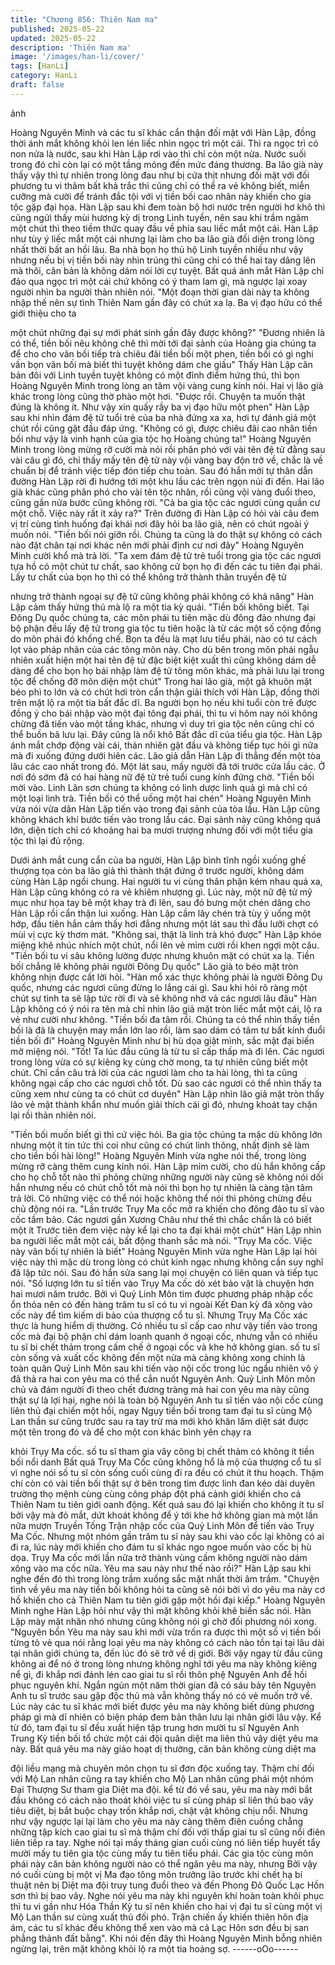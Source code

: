 ```yaml
---
title: "Chương 856: Thiên Nam ma"
published: 2025-05-22
updated: 2025-05-22
description: 'Thiên Nam ma'
image: '/images/han-li/cover/'
tags: [HanLi]
category: HanLi
draft: false
---
```


ảnh

Hoàng Nguyên Minh và các tu sĩ khác cẩn thận đối mặt với Hàn
Lập, đồng thời ánh mắt không khỏi len lén liếc nhìn ngọc trì một
cái.
Thì ra ngọc trì có non nửa là nước, sau khi Hàn Lập rơi vào thì
chỉ còn một nửa. Nước suối trong đó chỉ còn lại có một tầng mỏng
đến mức đáng thương.
Ba lão già này thấy vậy thì tự nhiên trong lòng đau như bị cứa thịt
nhưng đối mặt với đối phương tu vi thâm bất khả trắc thì cũng chỉ
có thể ra vẻ không biết, miễn cưỡng mà cười để tránh đắc tội với
vị tiền bối cao nhân này khiến cho gia tộc gặp đại họa.
Hàn Lập sau khi đem toàn bộ hơi nước trên người hơ khô thì
cũng ngửi thấy mùi hương kỳ dị trong Linh tuyền, nên sau khi
trầm ngâm một chút thì theo tiềm thức quay đầu về phía sau liếc
mắt một cái.
Hàn Lập như tùy ý liếc mắt một cái nhưng lại làm cho ba lão già
đối diện trong lòng nhất thời bất an hồi lâu.
Ba nhà bọn họ thủ hộ Linh tuyền nhiều như vậy nhưng nếu bị vị
tiền bối này nhìn trúng thì cũng chỉ có thể hai tay dâng lên mà
thôi, căn bản là không dám nói lời cự tuyệt.
Bất quá ánh mắt Hàn Lập chỉ đảo qua ngọc trì một cái chứ không
có ý tham lam gì, mà ngược lại xoay người nhìn ba người thản
nhiên nói.
"Một đoạn thời gian dài này ta không nhập thế nên sự tình Thiên
Nam gần đây có chút xa lạ. Ba vị đạo hữu có thể giới thiệu cho ta

một chút những đại sự mới phát sinh gần đây được không?"
"Đương nhiên là có thể, tiền bối nêu không chê thì mời tới đại
sảnh của Hoàng gia chúng ta để cho cho vãn bối tiếp trà chiêu đãi
tiền bối một phen, tiền bối có gì nghi vấn bọn vãn bối mà biết thì
tuyệt không dám che giấu" Thấy Hàn Lập căn bản đôi với Linh
tuyền tuyệt không có một đỉnh điểm hứng thú, thì bọn Hoàng
Nguyên Minh trong lòng an tâm vội vàng cung kính nói.
Hai vị lão già khác trong lòng cũng thờ phào một hơi.
"Được rồi. Chuyện ta muốn thật đúng là không ít. Như vậy xin
quấy rầy ba vị đạo hữu một phen" Hàn Lập sau khi nhìn đám đệ
tử tuổi trẻ của ba nhà đứng xa xa, hơi tự đánh giá một chút rồi
cũng gật đầu đáp ứng.
"Không có gì, được chiêu đãi cao nhân tiền bối như vậy là vinh
hạnh của gia tộc họ Hoàng chúng ta!" Hoàng Nguyên Minh trong
lòng mừng rỡ cười mà nói rồi phân phó với vài tên đệ tử đằng sau
vài câu gì đó, chỉ thấy mấy tên đệ tử này vội vàng bay độn trở về,
chắc là về chuẩn bị để tránh việc tiếp đón tiếp chu toàn.
Sau đó hắn mới tự thân dẫn đường Hàn Lập rời đi hướng tới một
khu lầu các trên ngọn núi đi đến.
Hai lão già khác cũng phân phó cho vài tên tộc nhân, rồi cũng vội
vàng đuổi theo, cũng gần nửa bước cũng không rời.
"Cả ba gia tộc các ngươi cùng quần cư một chỗ. Việc này rất ít
xảy ra?" Trên đường đi Hàn Lập có hỏi vài câu đem vị trí cùng
tình huống đại khái nơi đây hỏi ba lão già, nên có chút ngoài ý
muốn nói.
"Tiền bối nói giỡn rồi. Chúng ta cũng là do thật sự không có cách
nào đặt chân tại nơi khác nên mới phải định cư nơi đây" Hoàng
Nguyên Minh cười khổ mà trả lời.
"Ta xem đám đệ tử trẻ tuổi trong gia tộc các ngươi tựa hồ có một
chút tư chất, sao không cử bọn họ đi đến các tu tiên đại phái. Lấy
tư chất của bọn họ thì có thể không trở thành thân truyền đệ tử

nhưng trở thành ngoại sự đệ tử cũng không phải không có khả
năng" Hàn Lập cảm thấy hứng thú mà lộ ra một tia kỳ quái.
"Tiền bối không biết. Tại Đông Dụ quốc chúng ta, các môn phái tu
tiên mặc dù đông đảo nhưng đại bộ phận đều lấy đệ tử trong gia
tộc tu tiên hoặc là từ các một số cộng đồng do môn phái đó khống
chế. Bọn ta đều là mạt lưu tiểu phái, nào có tư cách lọt vào pháp
nhãn của các tông môn này. Cho dù bên trong môn phái ngẫu
nhiên xuất hiện một hai tên đệ tử đặc biệt kiệt xuất thì cũng không
dám dễ dàng để cho bọn họ bái nhập làm đệ tử tông môn khác,
mà phải lưu lại trong tộc để chống đỡ môn diện một chút" Trong
hai lão già, một gã khuôn mặt béo phì to lớn và có chút hơi tròn
cẩn thận giải thích với Hàn Lập, đồng thời trên mặt lộ ra một tia
bất đắc dĩ.
Ba người bọn họ nếu khi tuổi còn trẻ được đồng ý cho bái nhập
vào một đại tông đại phái, thì tu vi hôm nay nói không chừng đã
tiến vào một tầng khác, nhưng vì duy trì gia tộc nên cũng chỉ có
thể buồn bã lưu lại. Đây cũng là nổi khô Bất đắc dĩ của tiểu gia
tộc.
Hàn Lập ánh mắt chớp động vài cái, thản nhiên gật đầu và không
tiếp tục hỏi gì nữa mà đi xuống đứng dưới hiên các.
Lão giả dẫn Hàn Lập đi thẳng đến một tòa lâu các cao nhất trong
đó.
Một lát sau, mấy người đã tới trước cửa lầu các. Ở nơi đó sớm
đã có hai hàng nữ đệ tử trẻ tuổi cung kính đứng chờ.
"Tiền bối mời vào. Linh Lân sơn chúng ta không có linh dược linh
quả gì mà chỉ có một loại linh trà. Tiền bối có thể uống một hai
chén" Hoàng Nguyên Minh vừa nói vừa dân Hàn Lập tiến vào
trong đại sảnh của tòa lầu.
Hàn Lập cũng không khách khí bước tiến vào trong lầu các.
Đại sảnh này cũng không quá lớn, diện tích chỉ có khoảng hai ba
mươi trượng nhưng đối với một tiểu gia tộc thì lại đủ rộng.

Dưới ánh mắt cung cẩn của ba người, Hàn Lập bình tĩnh ngồi
xuống ghế thượng tọa còn ba lão giả thì thành thật đứng ở trước
người, không dám cùng Hàn Lập ngồi chung.
Hai người tu vi cùng thân phận kém nhau quá xa, Hàn Lập cũng
không có ra vẻ khiêm nhượng gì.
Lúc này, một nữ đệ tử mỹ mục như họa tay bê một khay trà đi lên,
sau đó bưng một chén dâng cho Hàn Lập rồi cẩn thận lui xuống.
Hàn Lập cầm lây chén trà tùy ý uống một hớp, đầu tiên hắn cảm
thấy hơi đắng nhưng một lát sau thì đầu lưỡi chợt có mùi vị cực
kỳ thơm mát.
"Không sai, thật là linh trà khó được" Hàn Lập khóe miệng khẽ
nhúc nhích một chút, nổi lên vẻ mỉm cười rồi khen ngợi một câu.
"Tiền bối tu vi sâu không lường được nhưng khuôn mặt có chút xa
lạ. Tiền bối chẳng lẽ không phải người Đông Dụ quốc" Lão già to
béo mặt tròn không nhịn được cất lời hỏi.
"Hàn mổ xác thực không phải là người Đông Dụ quốc, nhưng các
ngươi cũng đừng lo lắng cái gì. Sau khi hỏi rõ ràng một chút sự
tình ta sẽ lập tức rời đi và sẽ không nhờ vả các ngươi lâu đâu"
Hàn Lập không có ý nói ra tên mà chỉ nhìn lão giả mặt tròn liếc
mắt một cái, lộ ra vẻ như cười như không.
"Tiền bối đa tâm rồi. Chúng ta có thể nhìn thấy tiền bối là đã là
chuyện may mắn lớn lao rồi, làm sao dám có tâm tư bất kính đuổi
tiền bối đi" Hoàng Nguyên Minh như bị hù dọa giật mình, sắc mặt
đại biến mở miệng nói.
"Tốt! Ta lúc đầu cũng là từ tu sĩ cấp thấp mà đi lên. Các ngươi
trong lòng vừa có sự kiêng kỵ cùng chờ mong, ta tự nhiên cũng
biết một chút. Chỉ cần câu trả lời của các ngươi làm cho ta hài
lòng, thì ta cũng không ngại cấp cho các ngươi chỗ tốt. Dù sao
các ngươi có thể nhìn thấy ta cũng xem như cùng ta có chút cơ
duyên" Hàn Lập nhìn lão giả mặt tròn thấy lão vẻ mặt thành khẩn
như muốn giải thích cái gì đó, nhưng khoát tay chặn lại rồi thản
nhiên nói.

"Tiền bối muốn biết gì thì cứ việc hỏi. Ba gia tộc chúng ta mặc dù
không lớn nhưng một ít tin tức thì coi như cũng có chút linh thông,
nhất định sẽ làm cho tiền bối hài lòng!" Hoàng Nguyên Minh vừa
nghe nói thế, trong lòng mừng rỡ càng thêm cung kính nói.
Hàn Lập mỉm cười, cho dù hắn không cấp cho họ chỗ tốt nào thì
phỏng chừng những người này cũng sẽ không nói dối hắn nhưng
nếu có chút chỗ tốt mà nói thì bọn họ tự nhiên là càng tận tâm trả
lời. Có những việc có thể nói hoặc không thể nói thì phỏng chừng
đều chủ động nói ra.
"Lần trước Trụy Ma cốc mở ra khiến cho đông đảo tu sĩ vào cốc
tầm bảo. Các ngươi gần Xương Châu như thế thì chắc chắn là có
biết một ít Trước tiên đem việc này kể lại cho ta đại khái một chút"
Hàn Lập nhìn ba người liếc mắt một cái, bất động thanh sắc mà
nói.
"Trụy Ma cốc. Việc này vãn bối tự nhiên là biết" Hoàng Nguyên
Minh vừa nghe Hàn Lập lại hỏi việc này thì mặc dù trong lòng có
chút kinh ngạc nhưng không cần suy nghĩ đã lập tức nói. Sau đó
hắn sửa sang lại mọi chuyện có liên quan và tiếp tục nói.
"Số lượng lớn tu sĩ tiến vào Trụy Ma cốc dò xét bảo vật là chuyện
hơn hai mươi năm trước. Bởi vì Quỷ Linh Môn tìm được phương
pháp nhập cốc ổn thỏa nên có đến hàng trăm tu sĩ có tu vi ngoài
Kết Đan kỳ đã xông vào cốc này để tìm kiếm di bảo của thượng
cổ tu sĩ. Nhưng Trụy Ma Cốc xác thực là hung hiểm dị thường. Có
nhiều tu sĩ cấp cao như vậy tiến vào trong cốc mà đại bộ phận chỉ
dám loanh quanh ở ngoại cốc, nhưng vẫn có nhiều tu sĩ bi chết
thảm trong cấm chế ở ngoại cốc và khe hở không gian. số tu sĩ
còn sống và xuất cốc không đến một nửa mà càng không xong
chính là toàn quân Quỷ Linh Môn sau khi tiến vào nội cốc trong
lúc ngẩu nhiên vô ý đã thả ra hai con yêu ma có thể cắn nuốt
Nguyên Anh. Quỷ Linh Môn môn chủ và đám người đi theo chết
đương tràng mà hai con yêu ma này cũng thật sự là lợi hại, nghe
nói là toàn bộ Nguyên Anh tu sĩ tiến vào nội cốc cùng liên thủ đại
chiến một hồi, ngay Ngụy tiền bối trong tam đại tu sĩ cùng Mộ Lan
thần sư cũng trước sau ra tay trừ ma mới khó khăn lăm diệt sát
được một tên trong đó và để cho một con khác bình yên chạy ra

khỏi Trụy Ma cốc. số tu sĩ tham gia vây công bị chết thảm có
không ít tiền bối nổi danh Bất quá Trụy Ma Cốc cũng không hổ là
mộ của thượng cổ tu sĩ vì nghe nói số tu sĩ còn sống cuối cùng đi
ra đều có chút ít thu hoạch. Thậm chí còn có vài tiền bối thật sự ở
bên trong tìm được linh đan kéo dài duyên trường thọ mệnh cùng
cùng công pháp đột phá cảnh giới khiến cho cả Thiên Nam tu tiên
giới oanh động. Kết quả sau đó lại khiến cho không ít tu sĩ bởi vậy
mà đỏ mắt, dứt khoát không để ý tới khe hở không gian mà một
lần nữa mượn Truyền Tống Trận nhập cốc của Quỷ Linh Môn để
tiến vào Trụy Ma Cốc. Nhưng một nhóm gần trăm tu sĩ này sau
khi vào cốc lại không có ai đi ra, lúc này mới khiến cho đám tu sĩ
khác ngo ngoe muốn vào cốc bị hù dọa. Trụy Ma cốc mới lần nữa
trở thành vùng cấm không người nào dám xông vào ma cốc nữa.
Yêu ma sau này như thế nào rồi?"
Hàn Lập sau khi nghe đến đó thì trong lòng trầm xuống sắc mặt
nhất thời âm trầm.
"Chuyện tình về yêu ma này tiền bối không hỏi ta cũng sẽ nói bởi
vì do yêu ma này cơ hồ khiến cho cả Thiên Nam tu tiên giới gặp
một hồi đại kiếp." Hoàng Nguyên Minh nghe Hàn Lập hỏi như vậy
thì mặt không khỏi khẽ biến sắc nói.
Hàn Lập mày mặt nhăn nhó nhưng cũng không nói gì chờ đối
phương nói xong.
"Nguyên bổn Yêu ma này sau khi mới vừa trốn ra được thì một số
vị tiền bối từng tỏ vẻ qua nói rằng loại yêu ma này không có cách
nào tồn tại tại lâu dài tại nhân giới chúng ta, đến lúc đó sẽ trở về
dị giới. Bởi vậy ngay từ đầu cũng không ai để nó ở trong lòng
nhưng không nghĩ tới yêu ma này không kiêng nể gì, đi khắp nơi
đánh lén cao giai tu sĩ rồi thôn phệ Nguyên Anh để hồi phục
nguyên khí. Ngắn ngủn một năm thời gian đã có sáu bảy tên
Nguyên Anh tu sĩ trước sau gặp độc thủ mà vẫn không thấy nó có
vẻ muốn trở về. Lúc này các tu sĩ khác mới biết được yêu ma này
không biết dùng phương pháp gì mà dĩ nhiên có biện pháp đem
bản thân lưu lại nhân giới lâu vậy. Kể từ đó, tam đại tu sĩ đều xuất
hiện tập trung hơn mười tu sĩ Nguyên Anh Trung Kỳ tiền bối tổ
chức một cái đội quân diệt ma liên thủ vây diệt yêu ma này. Bất
quá yêu ma này giảo hoạt dị thường, căn bản không cùng diệt ma

đội liều mạng mà chuyên môn chọn tu sĩ đơn độc xuống tay.
Thậm chí đối với Mộ Lan nhân cũng ra tay khiến cho Mộ Lan
nhân cũng phái một nhóm Đại Thượng Sư tham gia Diệt ma đội.
kể từ đó về sau, yêu ma này mới bắt đầu không có cách nào thoát
khỏi việc tu sĩ cùng pháp sĩ liên thủ bao vây tiêu diệt, bị bắt buộc
chạy trốn khắp nơi, chật vật không chịu nổi. Nhưng như vậy
ngược lại lại làm cho yêu ma này càng thêm điên cuồng chẳng
những tập kích cao giai tu sĩ mà thậm chí đối với thấp giai tu sĩ
cũng nổi điên liên tiếp ra tay. Nghe nói tại mấy tháng gian cuối
cùng nó liên tiếp huyết tẩy mười mấy tu tiên gia tộc cùng mấy tu
tiên tiểu phái. Các gia tộc cùng môn phái này căn bản không
người nào có thể ngăn yêu ma này, nhưng Bởi vậy nó cuối cùng
bị một vị Ma đạo tông môn trưởng lão trước khi chết hạ bí thuật
nên bị Diệt ma đội truy tung đuổi theo và đến Phong Đô Quốc Lạc
Hồn sơn thì bị bao vây. Nghe nói yêu ma này khi nguyên khí hoàn
toàn khôi phục thì tu vi gần như Hóa Thần Kỳ tu sĩ nên khiến cho
hai vị đại tu sĩ cùng một vị Mộ Lan thần sư cùng xuất thủ đối phó.
Trận chiến ấy khiến thiên hôn địa ám, các tu sĩ khác đều không
thể xen vào mà cả Lạc Hôn sơn đều bị san phẳng thảnh đất
bằng".
Khi nói đến đây thì Hoàng Nguyên Minh bỗng nhiên ngừng lại,
trên mặt không khỏi lộ ra một tia hoảng sợ.
------oOo------
